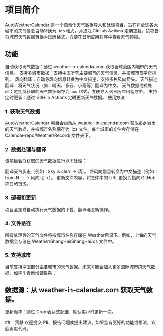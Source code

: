 # 项目简介
AutoWeatherCalendar 是一个自动化天气数据导入和处理项目，旨在将全球各大城市的天气信息自动转换为 .ics 格式，并通过 GitHub Actions 定期更新。该项目将城市天气数据转换为日历格式，方便在日历应用程序中查看天气预报。

## 功能
自动获取天气数据：通过 weather-in-calendar.com 获取全球范围内城市的天气信息。
支持多城市数据：支持中国所有主要城市的天气信息，并按城市首字母排列。
风向翻译：自动将风向信息转换为中文描述，支持多种风向箭头。
天气描述翻译：将天气状况（如：晴天、多云、小雨等）翻译为中文。
天气数据格式处理：定期将获取的天气数据保存为 .ics 格式，方便导入到日历应用程序中。
支持定时更新：通过 GitHub Actions 定时更新天气数据。
使用方法
### 1. 获取天气数据
AutoWeatherCalendar 项目会自动从 weather-in-calendar.com 获取指定城市的天气数据，并按城市名称保存为 .ics 文件。每个城市的文件会存储在 Calendar-repo/Weather/Record/ 文件夹下。

### 2. 数据处理与翻译
该项目会将获取的天气数据进行以下处理：

翻译天气状态（例如：Sky is clear → 晴）。
将风向信息转换为中文描述（例如：from N → → 风向北 →）。
更新文件内容，将文件中的 URL 更换为指向 GitHub 项目的链接。
### 3. 部署和更新
项目会定时自动执行天气数据的下载、翻译与更新操作。

### 4. 文件路径
所有处理后的天气文件将按城市名称存储在 Weather目录下。例如，上海的天气数据会存储在 Weather/ShangHai/ShangHai.ics 文件中。

### 5. 支持城市
当前支持中国部分主要城市的天气数据。未来可能会加入更多国际城市的天气数据。如需作者新增请联系：



## 数据源：从 weather-in-calendar.com 获取天气数据。
更新频率：通过 Cron 表达式配置，默认每小时更新一次。

##　贡献
欢迎提交 PR、报告问题或提出建议。如果您有更好的功能或想法，欢迎贡献代码。
